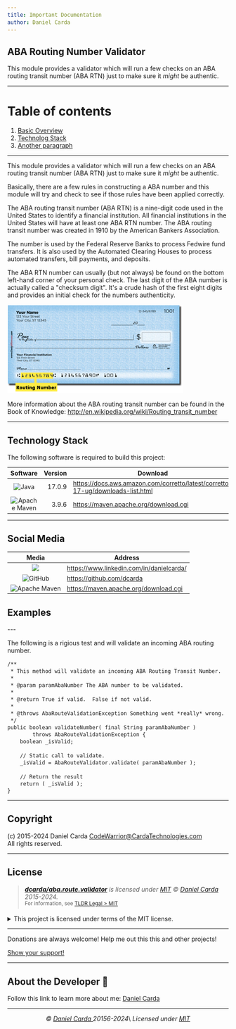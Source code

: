 ```yaml
---
title: Important Documentation
author: Daniel Carda
---
```

<h2>ABA Routing Number Validator</h2>

This module provides a validator which will run a few checks on an ABA
routing transit number (ABA RTN) just to make sure it *might* be authentic.

----------------------------------------------------------------------------
# Table of contents
1. [Basic Overview](#overview)
2. [Technolog Stack](#TechStack)
3. [Another paragraph](#paragraph2)

----------------------------------------------------------------------------

This module provides a validator which will run a few checks on an ABA
routing transit number (ABA RTN) just to make sure it *might* be authentic.

Basically, there are a few rules in constructing a ABA number and this module
will try and check to see if those rules have been applied correctly.

The ABA routing transit number (ABA RTN) is a nine-digit code used in the
United States to identify a financial institution.  All financial institutions
in the United States will have at least one ABA RTN number.  The ABA routing
transit number was created in 1910 by the American Bankers Association.

The number is used by the Federal Reserve Banks to process Fedwire fund transfers.  It is also used by the
Automated Clearing Houses to process automated transfers,
bill payments, and deposits.

The ABA RTN number can usually (but not always) be found on the bottom left-hand
corner of your personal check.  The last digit of the ABA number is actually
called a "checksum digit".  It's a crude hash of the first eight digits and provides
an initial check for the numbers authenticity.

![Check Image](images/img.png)

More information about the ABA routing transit number can be found in the Book of Knowledge:
http://en.wikipedia.org/wiki/Routing_transit_number


----------------------------------------------------------------------------
##  Technology Stack <a name="TechStack"></a>

The following software is required to build this project:

| Software |  Version | Download                                                                       |
|:--------:|---------:|--------------------------------------------------------------------------------|
| ![Java](https://img.shields.io/badge/java-%23ED8B00.svg?style=for-the-badge&logo=openjdk&logoColor=white)   |   17.0.9 | https://docs.aws.amazon.com/corretto/latest/corretto-17-ug/downloads-list.html |
|  ![Apache Maven](https://img.shields.io/badge/Apache%20Maven-C71A36?style=for-the-badge&logo=Apache%20Maven&logoColor=white)   |    3.9.6 | https://maven.apache.org/download.cgi                                          |


----------------------------------------------------------------------------
## Social Media

|                                                            Media                                                            | Address                                  |
|:---------------------------------------------------------------------------------------------------------------------------:|------------------------------------------|
|             ![](https://img.shields.io/badge/LinkedIn-0077B5?style=for-the-badge&logo=linkedin&logoColor=white)             | https://www.linkedin.com/in/danielcarda/ |
|        ![GitHub](https://img.shields.io/badge/github-%23121011.svg?style=for-the-badge&logo=github&logoColor=white)         | https://github.com/dcarda                |
| ![Apache Maven](https://img.shields.io/badge/Apache%20Maven-C71A36?style=for-the-badge&logo=Apache%20Maven&logoColor=white) | https://maven.apache.org/download.cgi    |


<h2>Examples</h2>
---

The following is a rigious test and will validate an incoming ABA routing number.

    /**
     * This method will validate an incoming ABA Routing Transit Number.
     *
     * @param paramAbaNumber The ABA number to be validated.
     *
     * @return True if valid.  False if not valid.
     *
     * @throws AbaRouteValidationException Something went *really* wrong.
     */
    public boolean validateNumber( final String paramAbaNumber )
            throws AbaRouteValidationException {
        boolean _isValid;

        // Static call to validate.
        _isValid = AbaRouteValidator.validate( paramAbaNumber );

        // Return the result
        return ( _isValid );
    }


----------------------------------------------------------------------------
##  Copyright

(c) 2015-2024  Daniel Carda <CodeWarrior@CardaTechnologies.com>\
All rights reserved.

----------------------------------------------------------------------------


##  License

> _**[dcarda/aba.route.validator](https://github.com/dcarda/aba.route.validator)** is licensed under [MIT](https://choosealicense.com/licenses/mit/) © [Daniel Carda](https://danielcarda.net/) 2015-2024._\
> <sup align="right">For information, see <a href="https://tldrlegal.com/license/mit-license">TLDR Legal > MIT</a></sup>

<details>
<summary>This project is licensed under terms of the MIT license.</summary>

```
Permission is hereby granted, free of charge, to any person obtaining a copy
of this software and associated documentation files (the "Software"), to deal
in the Software without restriction, including without limitation the rights
to use, copy, modify, merge, publish, distribute, sub-license, and/or sell
copies of the Software, and to permit persons to whom the Software is furnished
to do so, subject to the following conditions:

The above copyright notice and this permission notice shall be included install
copies or substantial portions of the Software.

THE SOFTWARE IS PROVIDED "AS IS", WITHOUT WARRANTY OF ANY KIND, EXPRESS OR IMPLIED,
INCLUDING BUT NOT LIMITED TO THE WARRANTIES OF MERCHANT ABILITY, FITNESS FOR A
PARTICULAR PURPOSE AND NON INFRINGEMENT. IN NO EVENT SHALL THE AUTHORS OR COPYRIGHT
HOLDERS BE LIABLE FOR ANY CLAIM, DAMAGES OR OTHER LIABILITY, WHETHER IN AN ACTION
OF CONTRACT, TORT OR OTHERWISE, ARISING FROM, OUT OF OR IN CONNECTION WITH THE
SOFTWARE OR THE USE OR OTHER DEALINGS IN THE SOFTWARE.This is how you dropdown.
```
</details>


----------------------------------------------------------------------------
Donations are always welcome!  Help me out this this and other projects!

[Show your support!](.github/donate.md)

<!-- End:  Donate -->

----------------------------------------------------------------------------
## About the Developer  👋

Follow this link to learn more about me:  [Daniel Carda](https://github.com/dcarda)

<!-- End:  Developer  -->

----

<!-- License + Copyright -->
<p align="center">
  <i>© <a href="https://aliciasykes.com">Daniel Carda </a>20156-2024</i>\
  <i>Licensed under <a href="https://gist.github.com/Lissy93/143d2ee01ccc5c052a17">MIT</a></i>


[//]: # (<i>Â© <a href="https://aliciasykes.com">Alicia Sykes</a> 2024</i><br>)

[//]: # (<i>Licensed under <a href="https://gist.github.com/Lissy93/143d2ee01ccc5c052a17">MIT</a></i><br>)
[//]: # (<a href="https://github.com/lissy93"><img src="https://i.ibb.co/4KtpYxb/octocat-clean-mini.png" /></a> )

[//]: # (<sup>Thanks for visiting :&#41;</sup>)


</p>


[//]: # (<p  align="center">)

[//]: # (  <i>Â© <a href="https://aliciasykes.com">Alicia Sykes</a> 2024</i><br>)

[//]: # (  <i>Licensed under <a href="https://gist.github.com/Lissy93/143d2ee01ccc5c052a17">MIT</a></i><br>)

[//]: # (  <a href="https://github.com/lissy93"><img src="https://i.ibb.co/4KtpYxb/octocat-clean-mini.png" /></a><br>)

[//]: # (  <sup>Thanks for visiting :&#41;</sup>)

[//]: # (</p>)

